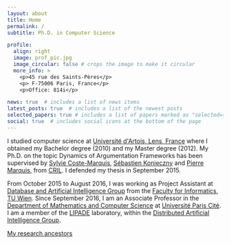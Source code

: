 ```yaml
---
layout: about
title: Home
permalink: /
subtitle: Ph.D. in Computer Science

profile:
  align: right
  image: prof_pic.jpg
  image_circular: false # crops the image to make it circular
  more_info: >
    <p>45 rue des Saints-Pères</p>
    <p> F-75006 Paris, France</p>
    <p>Office: 814i</p>

news: true  # includes a list of news items
latest_posts: true  # includes a list of the newest posts
selected_papers: true # includes a list of papers marked as "selected={true}"
social: true  # includes social icons at the bottom of the page
---
```


I studied computer science at [Université d'Artois, Lens, France](http://www.univ-artois.fr/L-universite/UFR-et-IUT/Sciences) where
I obtained my Bachelor degree (2010) and my Master degree (2012). My
Ph.D. on the topic Dynamics of Argumentation Frameworks has been
supervised by [Sylvie Coste-Marquis](http://www.cril.univ-artois.fr/~coste/), [Sébastien Konieczny](http://www.cril.univ-artois.fr/~konieczny/sebastien.php?page=index&lang=gb) and [Pierre
Marquis](http://www.cril.univ-artois.fr/~marquis/Home,_sweet_home.html), from [CRIL](http://www.cril.univ-artois.fr/en). I defended my thesis in September 2015.

From October 2015 to August 2016, I was working as Project Assistant at [Database and Artificial Intelligence Group](http://www.dbai.tuwien.ac.at/) from the [Faculty for Informatics](http://www.informatik.tuwien.ac.at/english), [TU Wien](http://www.tuwien.ac.at/en/tuwien_home/).
Since September 2016, I am an Associate Professor in the
[Department of Mathematics and Computer Science](https://math-info.u-paris.fr/)
at [Université Paris Cité](https://u-paris.fr/). I am a member of the
[LIPADE](http://lipade.mi.parisdescartes.fr/) laboratory, within the
[Distributed Artificial Intelligence Group](http://dai.mi.parisdescartes.fr/).

[My research ancestors](https://genealogy.math.ndsu.nodak.edu/id.php?id=201797)
